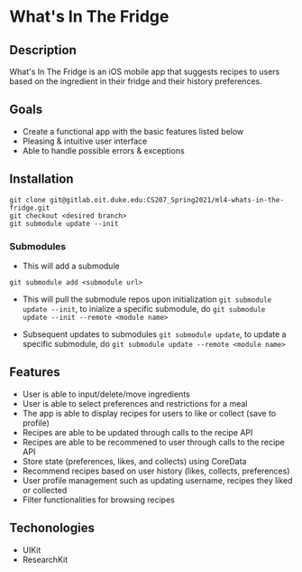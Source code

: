 # What's In The Fridge

## Description
What's In The Fridge is an iOS mobile app that suggests recipes to users based on the ingredient in their fridge and their history preferences.

## Goals
* Create a functional app with the basic features listed below
* Pleasing & intuitive user interface
* Able to handle possible errors & exceptions

## Installation
```git
git clone git@gitlab.oit.duke.edu:CS207_Spring2021/ml4-whats-in-the-fridge.git
git checkout <desired branch>
git submodule update --init
```
### Submodules
* This will add a submodule
```git
git submodule add <submodule url>
```

* This will pull the submodule repos upon initialization `git submodule update --init`, to inialize a specific submodule, do `git submodule update --init --remote <module name>`

* Subsequent updates to submodules `git submodule update`, to update a specific submodule, do `git submodule update --remote <module name>`

## Features
* User is able to input/delete/move ingredients
* User is able to select preferences and restrictions for a meal
* The app is able to display recipes for users to like or collect (save to profile)
* Recipes are able to be updated through calls to the recipe API
* Recipes are able to be recommened to user through calls to the recipe API
* Store state (preferences, likes, and collects) using CoreData
* Recommend recipes based on user history (likes, collects, preferences)
* User profile management such as updating username, recipes they liked or collected
* Filter functionalities for browsing recipes

## Techonologies
* UIKit
* ResearchKit
